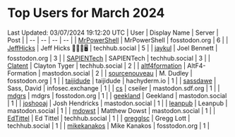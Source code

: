 # Top Users for March 2024
Last Updated: 03/07/2024 19:12:20 UTC
| User | Display Name | Server | Post |
| -- | -- | -- | -- |
| [MrPowerShell](https://fosstodon.org/@MrPowerShell) | MrPowerShell | fosstodon.org | 6 |
| [JeffHicks](https://techhub.social/@JeffHicks) | Jeff Hicks 🐶🎼🍷🖥️ | techhub.social | 5 |
| [jaykul](https://fosstodon.org/@jaykul) | Joel Bennett | fosstodon.org | 3 |
| [SAPIENTech](https://techhub.social/@SAPIENTech) | SAPIENTech | techhub.social | 3 |
| [Clatent](https://techhub.social/@Clatent) | Clayton Tyger | techhub.social | 2 |
| [altf4formation](https://mastodon.social/@altf4formation) | AltF4-Formation | mastodon.social | 2 |
| [sourcenouveau](https://fosstodon.org/@sourcenouveau) | M. Dudley | fosstodon.org | 1 |
| [taijidude](https://hachyderm.io/@taijidude) | taijidude | hachyderm.io | 1 |
| [sassdawe](https://infosec.exchange/@sassdawe) | Sass, David | infosec.exchange | 1 |
| [cs](https://mastodon.sdf.org/@cs) | cseiler | mastodon.sdf.org | 1 |
| [mdgrs](https://fosstodon.org/@mdgrs) | mdgrs | fosstodon.org | 1 |
| [geekland](https://mastodon.social/@geekland) | Geekland | mastodon.social | 1 |
| [joshooaj](https://mastodon.social/@joshooaj) | Josh Hendricks | mastodon.social | 1 |
| [leanpub](https://mastodon.social/@leanpub) | Leanpub | mastodon.social | 1 |
| [mdowst](https://mastodon.social/@mdowst) | Matthew Dowst | mastodon.social | 1 |
| [EdTittel](https://techhub.social/@EdTittel) | Ed Tittel | techhub.social | 1 |
| [gregglsc](https://techhub.social/@gregglsc) | Gregg Lott | techhub.social | 1 |
| [mikekanakos](https://fosstodon.org/@mikekanakos) | Mike Kanakos | fosstodon.org | 1 |
